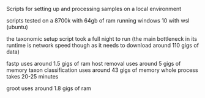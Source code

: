 Scripts for setting up and processing samples on a local environment

scripts tested on a 8700k with 64gb of ram running windows 10 with wsl (ubuntu)

the taxonomic setup script took a full night to run (the main bottleneck in its runtime is network speed though as it needs to download around 110 gigs of data)

fastp uses around 1.5 gigs of ram
host removal uses around 5 gigs of memory
taxon classification uses around 43 gigs of memory
whole process takes 20-25 minutes

groot uses around 1.8 gigs of ram